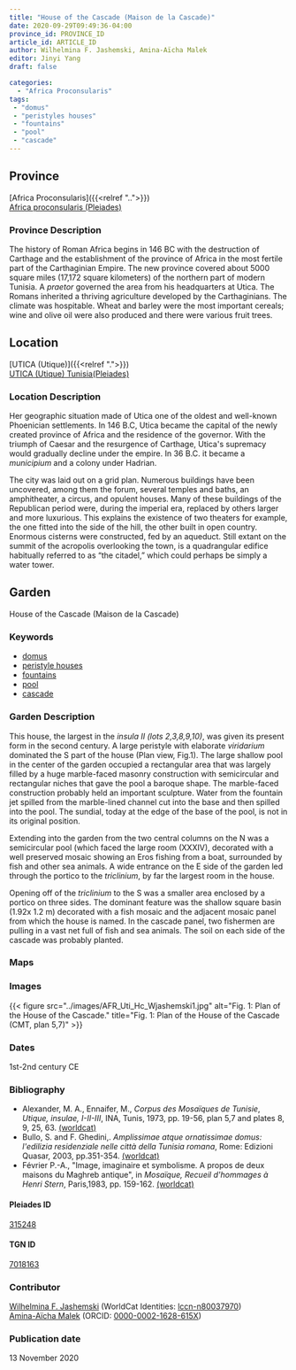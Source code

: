 ```yaml
---
title: "House of the Cascade (Maison de la Cascade)"
date: 2020-09-29T09:49:36-04:00
province_id: PROVINCE_ID
article_id: ARTICLE_ID
author: Wilhelmina F. Jashemski, Amina-Aïcha Malek
editor: Jinyi Yang
draft: false

categories:
  - "Africa Proconsularis"
tags:
 - "domus"
 - "peristyles houses"
 - "fountains"
 - "pool"
 - "cascade"
---
```


## Province
[Africa Proconsularis]({{<relref "..">}}) \
[Africa proconsularis (Pleiades)](https://pleiades.stoa.org/places/991341)

### Province Description
The history of Roman Africa begins in 146 BC with the destruction of Carthage and the establishment of the province of Africa in the most fertile part of the Carthaginian Empire.  The new province covered about 5000 square miles (17,172 square kilometers) of the northern part of modern Tunisia. A *praetor* governed the area from his headquarters at Utica.  The Romans inherited a thriving agriculture developed by the Carthaginians.  The climate was hospitable.  Wheat and barley were the most important cereals; wine and olive oil were also produced and there were various fruit trees.
<!-- DESCRIPTION -->


## Location

[UTICA (Utique)]({{<relref ".">}}) \
[UTICA (Utique) Tunisia(Pleiades)](https://pleiades.stoa.org/places/315247)

### Location Description
Her geographic situation made of Utica one of the oldest and well-known Phoenician settlements. In 146 B.C, Utica became the capital of the newly created province of Africa and the residence of the governor. With the triumph of Caesar and the resurgence of Carthage, Utica's supremacy would gradually decline under the empire. In 36 B.C. it became a *municipium* and a colony under Hadrian.

The city was laid out on a grid plan. Numerous buildings have been uncovered, among them the forum, several temples and baths, an amphitheater, a circus, and opulent houses. Many of these buildings of the Republican period were, during the imperial era, replaced by others larger and more luxurious. This explains the existence of two theaters for example, the one fitted into the side of the hill, the other built in open country. Enormous cisterns were constructed, fed by an aqueduct. Still extant on the summit of the acropolis overlooking the town, is a quadrangular edifice habitually referred to as “the citadel,” which could perhaps be simply a water tower.

<!--## Sublocation-->

<!--
[AREA WITHIN LOCATION, LIKE “PALATINE HILL”](GEOREFERENCE LINK)
A sublocation is any area larger than an individual garden, but located within a location. I would always try to include a link to a controlled vocabulary here if possible. This ID may well be different from the Garden ID, e.g., Pompeii versus a Garden in one of the houses which has its own Pleiades ID.
-->

<!--### Sublocation Description-->

<!-- DESCRIPTION -->

## Garden

House of the Cascade (Maison de la Cascade)

### Keywords

- [domus](http://vocab.getty.edu/page/aat/300005506)
- [peristyle houses](http://vocab.getty.edu/page/aat/300005452)
- [fountains](http://vocab.getty.edu/page/aat/300006179)
- [pool](#)
- [cascade](#)

### Garden Description

This house, the largest in the *insula II (lots 2,3,8,9,10)*, was given its present form in the second century. A large peristyle with elaborate *viridarium* dominated the S part of the house (Plan view, Fig.1). The large shallow pool in the center of the garden occupied a rectangular area that was largely filled by a huge marble-faced masonry construction with semicircular and rectangular niches that gave the pool a baroque shape. The marble-faced construction probably held an important sculpture. Water from the fountain jet spilled from the marble-lined channel cut into the base and then spilled into the pool. The sundial, today at the edge of the base of the pool, is not in its original position.

Extending into the garden from the two central columns on the N was a semicircular pool (which faced the large room (XXXIV), decorated with a well preserved mosaic showing an Eros fishing from a boat, surrounded by fish and other sea animals. A wide entrance on the E side of the garden led through the portico to the *triclinium*, by far the largest room in the house.  

Opening off of the *triclinium* to the S was a smaller area enclosed by a portico on three sides. The dominant feature was the shallow square basin (1.92x 1.2 m) decorated with a fish mosaic and the adjacent mosaic panel from which the house is named. In the cascade panel, two fishermen are pulling in a vast net full of fish and sea animals. The soil on each side of the cascade was probably planted.




### Maps


<!--### Plans-->


### Images
{{< figure src="../images/AFR_Uti_Hc_Wjashemski1.jpg" alt="Fig. 1: Plan of the House of the Cascade." title="Fig. 1: Plan of the House of the Cascade (CMT, plan 5,7)" >}}



### Dates

1st-2nd century CE

### Bibliography

* Alexander, M. A., Ennaifer, M., *Corpus des Mosaïques de Tunisie*, *Utique, insulae, I-II-III*, INA, Tunis, 1973, pp. 19-56, plan 5,7 and plates 8, 9, 25, 63. [(worldcat)](http://www.worldcat.org/oclc/61828622)
* Bullo, S. and F. Ghedini,. *Amplissimae atque ornatissimae domus: l'edilizia residenziale nelle città della Tunisia romana*, Rome: Edizioni Quasar, 2003, pp.351-354. [(worldcat)](http://www.worldcat.org/oclc/989088620)
* Février  P.-A., "Image, imaginaire et symbolisme. A propos de deux maisons du Maghreb antique", in *Mosaïque, Recueil d'hommages à Henri Stern*, Paris,1983, pp. 159-162. [(worldcat)](http://www.worldcat.org/oclc/876420608)



#### Pleiades ID

[315248](https://pleiades.stoa.org/places/315248)

#### TGN ID

[7018163](http://vocab.getty.edu/page/tgn/7018163)

### Contributor

[Wilhelmina F. Jashemski](https://lib.guides.umd.edu/c.php?g=326514&p=2193250) (WorldCat Identities: [lccn-n80037970](http://worldcat.org/identities/lccn-n80037970/)) \
[Amina-Aïcha Malek](link) (ORCID: [0000-0002-1628-615X](https://orcid.org/0000-0002-1628-615X))

### Publication date

13 November 2020
